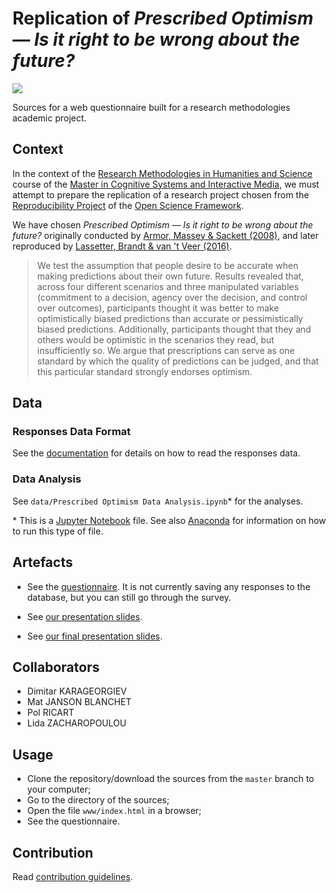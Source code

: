 # Replication of _Prescribed Optimism — Is it right to be wrong about the future?_

![](https://img.shields.io/badge/Academic%20Project%20%E2%80%94%20Research%20Methodologies-Completed-aaaaaa.svg)

Sources for a web questionnaire built for a research methodologies academic project.


## Context

In the context of the [Research Methodologies in Humanities and Science](https://academia.jansensan.net/category/30845/) course of the [Master in Cognitive Systems and Interactive Media](https://www.upf.edu/web/csim), we must attempt to prepare the replication of a research project chosen from the [Reproducibility Project](https://osf.io/ezcuj/) of the [Open Science Framework](https://osf.io/).

We have chosen _Prescribed Optimism — Is it right to be wrong about the future?_ originally conducted by [Armor, Massey & Sackett (2008)](https://ir.stthomas.edu/ocbmktgpub/27/), and later reproduced by [Lassetter, Brandt & van 't Veer (2016)](https://osf.io/qlzap/).

> We test the assumption that people desire to be accurate when making predictions about their own future. Results revealed that, across four different scenarios and three manipulated variables (commitment to a decision, agency over the decision, and control over outcomes), participants thought it was better to make optimistically biased predictions than accurate or pessimistically biased predictions. Additionally, participants thought that they and others would be optimistic in the scenarios they read, but insufficiently so. We argue that prescriptions can serve as one standard by which the quality of predictions can be judged, and that this particular standard strongly endorses optimism.


## Data

### Responses Data Format

See the [documentation](./data/responses-data-format.md) for details on how to read the responses data.


### Data Analysis

See `data/Prescribed Optimism Data Analysis.ipynb`\* for the analyses.

\* This is a [Jupyter Notebook](https://jupyter.org/) file. See also [Anaconda](https://www.anaconda.com/) for information on how to run this type of file.


## Artefacts

- See the [questionnaire](https://projects.jansensan.net/questionnaire/). It is not currently saving any responses to the database, but you can still go through the survey.

- See [our presentation slides](https://academia.jansensan.net/30845/presentation-for-replication-project/).

- See [our final presentation slides](https://academia.jansensan.net/30845/prescribed-optimism-replication-report-presentation/).


## Collaborators

- Dimitar KARAGEORGIEV
- Mat JANSON BLANCHET
- Pol RICART
- Lida ZACHAROPOULOU


## Usage

- Clone the repository/download the sources from the `master` branch to your computer;
- Go to the directory of the sources;
- Open the file `www/index.html` in a browser;
- See the questionnaire.


## Contribution

Read [contribution guidelines](./contribution.md).
